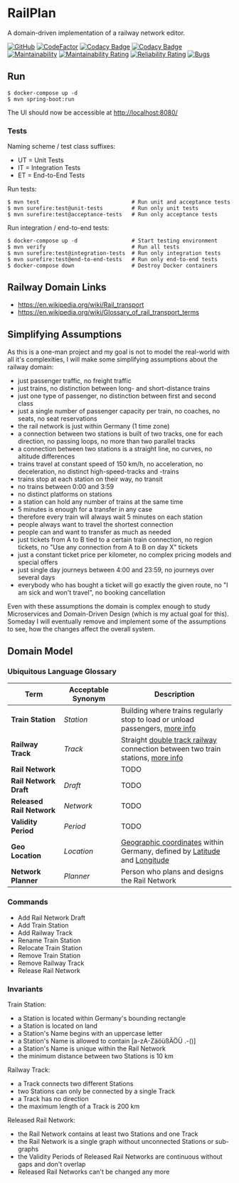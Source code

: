 # RailPlan

A domain-driven implementation of a railway network editor.

[![GitHub](https://github.com/ralfhenze/railplan/workflows/Build%20%26%20Test/badge.svg)](https://github.com/ralfhenze/railplan/actions?query=workflow%3A%22Build+%26+Test%22)
[![CodeFactor](https://www.codefactor.io/repository/github/ralfhenze/railplan/badge)](https://www.codefactor.io/repository/github/ralfhenze/railplan)
[![Codacy Badge](https://api.codacy.com/project/badge/Coverage/d584008f1f9f4bb098fcff7253ca5565)](https://www.codacy.com/manual/ralfhenze/railplan?utm_source=github.com&utm_medium=referral&utm_content=ralfhenze/railplan&utm_campaign=Badge_Coverage)
[![Codacy Badge](https://api.codacy.com/project/badge/Grade/d584008f1f9f4bb098fcff7253ca5565)](https://www.codacy.com/manual/ralfhenze/railplan?utm_source=github.com&amp;utm_medium=referral&amp;utm_content=ralfhenze/railplan&amp;utm_campaign=Badge_Grade)
[![Maintainability](https://api.codeclimate.com/v1/badges/4b9d0e226c22dcfb33b5/maintainability)](https://codeclimate.com/github/ralfhenze/railplan/maintainability)
[![Maintainability Rating](https://sonarcloud.io/api/project_badges/measure?project=ralfhenze_railplan&metric=sqale_rating)](https://sonarcloud.io/dashboard?id=ralfhenze_railplan)
[![Reliability Rating](https://sonarcloud.io/api/project_badges/measure?project=ralfhenze_railplan&metric=reliability_rating)](https://sonarcloud.io/dashboard?id=ralfhenze_railplan)
[![Bugs](https://sonarcloud.io/api/project_badges/measure?project=ralfhenze_railplan&metric=bugs)](https://sonarcloud.io/dashboard?id=ralfhenze_railplan)

## Run

```console           
$ docker-compose up -d
$ mvn spring-boot:run
```
The UI should now be accessible at <http://localhost:8080/>

### Tests

Naming scheme / test class suffixes:

  * UT = Unit Tests
  * IT = Integration Tests
  * ET = End-to-End Tests

Run tests:

```console
$ mvn test                             # Run unit and acceptance tests
$ mvn surefire:test@unit-tests         # Run only unit tests
$ mvn surefire:test@acceptance-tests   # Run only acceptance tests
```

Run integration / end-to-end tests:

```console
$ docker-compose up -d                 # Start testing environment
$ mvn verify                           # Run all tests
$ mvn surefire:test@integration-tests  # Run only integration tests
$ mvn surefire:test@end-to-end-tests   # Run only end-to-end tests
$ docker-compose down                  # Destroy Docker containers
```


## Railway Domain Links

  * <https://en.wikipedia.org/wiki/Rail_transport>
  * <https://en.wikipedia.org/wiki/Glossary_of_rail_transport_terms>

## Simplifying Assumptions

As this is a one-man project and my goal is not to model the real-world with all it's complexities, I will make some simplifying assumptions about the railway domain:

  * just passenger traffic, no freight traffic
  * just trains, no distinction between long- and short-distance trains
  * just one type of passenger, no distinction between first and second class
  * just a single number of passenger capacity per train, no coaches, no seats, no seat reservations
  * the rail network is just within Germany (1 time zone)
  * a connection between two stations is built of two tracks, one for each direction, no passing loops, no more than two parallel tracks
  * a connection between two stations is a straight line, no curves, no altitude differences
  * trains travel at constant speed of 150 km/h, no acceleration, no deceleration, no distinct high-speed-tracks and -trains
  * trains stop at each station on their way, no transit
  * no trains between 0:00 and 3:59
  * no distinct platforms on stations
  * a station can hold any number of trains at the same time
  * 5 minutes is enough for a transfer in any case
  * therefore every train will always wait 5 minutes on each station
  * people always want to travel the shortest connection
  * people can and want to transfer as much as needed
  * just tickets from A to B tied to a certain train connection, no region tickets, no "Use any connection from A to B on day X" tickets
  * just a constant ticket price per kilometer, no complex pricing models and special offers
  * just single day journeys between 4:00 and 23:59, no journeys over several days
  * everybody who has bought a ticket will go exactly the given route, no "I am sick and won't travel", no booking cancellation

Even with these assumptions the domain is complex enough to study Microservices and Domain-Driven Design (which is my actual goal for this). Someday I will eventually remove and implement some of the assumptions to see, how the changes affect the overall system.

## Domain Model

### Ubiquitous Language Glossary

| Term                      | Acceptable Synonym | Description |
|---------------------------|--------------------|-----------------------------------------------------|
| **Train Station**         | _Station_          | Building where trains regularly stop to load or unload passengers, [more info](https://en.wikipedia.org/wiki/Train_station) |
| **Railway Track**         | _Track_            | Straight [double track railway](https://en.wikipedia.org/wiki/Double-track_railway) connection between two train stations, [more info](https://en.wikipedia.org/wiki/Track_%28rail_transport%29) |
| **Rail Network**          |                    | TODO |
| **Rail Network Draft**    | _Draft_            | TODO |
| **Released Rail Network** | _Network_          | TODO |
| **Validity Period**       | _Period_           | TODO |
| **Geo Location**          | _Location_         | [Geographic coordinates](https://en.wikipedia.org/wiki/Geographic_coordinate_system) within Germany, defined by [Latitude](https://en.wikipedia.org/wiki/Latitude) and [Longitude](https://en.wikipedia.org/wiki/Longitude) |
| **Network Planner**       | _Planner_          | Person who plans and designs the Rail Network |

### Commands

  * Add Rail Network Draft
  * Add Train Station
  * Add Railway Track
  * Rename Train Station
  * Relocate Train Station
  * Remove Train Station
  * Remove Railway Track
  * Release Rail Network

### Invariants

Train Station:

  * a Station is located within Germany's bounding rectangle
  * a Station is located on land
  * a Station's Name begins with an uppercase letter
  * a Station's Name is allowed to contain \[a-zA-ZäöüßÄÖÜ .-()\]
  * a Station's Name is unique within the Rail Network
  * the minimum distance between two Stations is 10 km

Railway Track:

  * a Track connects two different Stations
  * two Stations can only be connected by a single Track
  * a Track has no direction
  * the maximum length of a Track is 200 km

Released Rail Network:

  * the Rail Network contains at least two Stations and one Track
  * the Rail Network is a single graph without unconnected Stations or sub-graphs
  * the Validity Periods of Released Rail Networks are continuous without gaps and don't overlap
  * Released Rail Networks can't be changed any more
